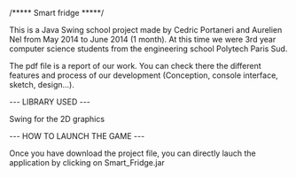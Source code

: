 /***** Smart fridge *****/

This is a Java Swing school project made by Cedric Portaneri and Aurelien Nel from May 2014 to June 2014 (1 month). At this time we were 3rd year computer science students from the engineering school Polytech Paris Sud.

The pdf file is a report of our work. You can check there the different features and process of our development (Conception, console interface, sketch, design...).

--- LIBRARY USED --- 

Swing for the 2D graphics 

--- HOW TO LAUNCH THE GAME --- 

Once you have download the project file, you can directly lauch the application by clicking on Smart_Fridge.jar
